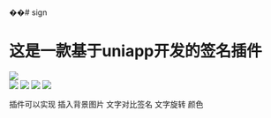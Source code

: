 ��# sign
# 这是一款基于uniapp开发的签名插件  
![](http://www.baidu.com/img/bdlogo.gif)  
![]([http://www.baidu.com/img/bdlogo.gif](https://img-cdn-aliyun.dcloud.net.cn/stream/plugin_screens/d4f2df50-f2d2-11ec-96b6-ab943409243c_4.png?1655978317))  
![]([http://www.baidu.com/img/bdlogo.gif](https://img-cdn-aliyun.dcloud.net.cn/stream/plugin_screens/d4f2df50-f2d2-11ec-96b6-ab943409243c_2.png?1655978303))  
![]([http://www.baidu.com/img/bdlogo.gif](https://img-cdn-aliyun.dcloud.net.cn/stream/plugin_screens/d4f2df50-f2d2-11ec-96b6-ab943409243c_0.png?1655978289))  
![](//img-cdn-aliyun.dcloud.net.cn/stream/plugin_screens/d4f2df50-f2d2-11ec-96b6-ab943409243c_1.png?1655978296)  

插件可以实现 插入背景图片 文字对比签名 文字旋转 颜色
